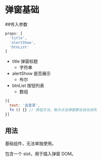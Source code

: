 # 弹窗基础

##传入参数

```js
props: [
  'title',
  'alertShow',
  'btnList'
]
```

- title 弹窗标题
	- 字符串
- alertShow 是否展示
	- 布尔
- btnList 按钮列表 
	- 数组

```js
[{
  text: '去登录',
  fn () {} // 按钮方法，每次点击弹窗都会自动消失
}]
```

## 用法
基础组件，无法单独使用。

包含一个 slot，用于插入弹窗 DOM。

